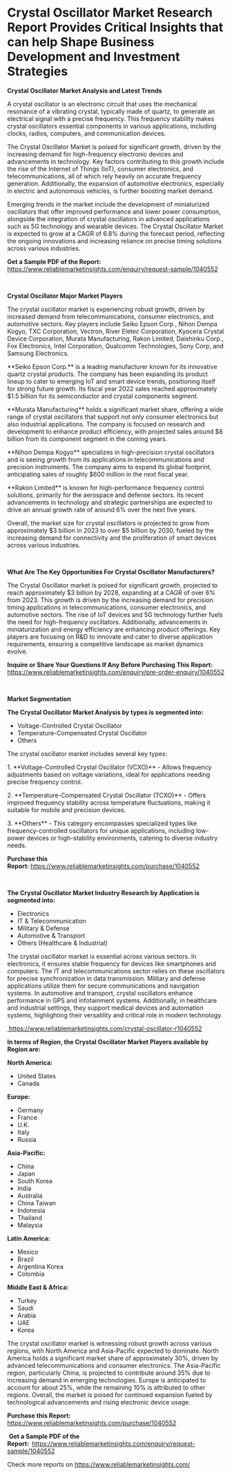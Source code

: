 <p><h1>Crystal Oscillator Market Research Report Provides Critical Insights that can help Shape Business Development and Investment Strategies</h1></p><p><strong>Crystal Oscillator Market Analysis and Latest Trends</strong></p>
<p><p>A crystal oscillator is an electronic circuit that uses the mechanical resonance of a vibrating crystal, typically made of quartz, to generate an electrical signal with a precise frequency. This frequency stability makes crystal oscillators essential components in various applications, including clocks, radios, computers, and communication devices.</p><p>The Crystal Oscillator Market is poised for significant growth, driven by the increasing demand for high-frequency electronic devices and advancements in technology. Key factors contributing to this growth include the rise of the Internet of Things (IoT), consumer electronics, and telecommunications, all of which rely heavily on accurate frequency generation. Additionally, the expansion of automotive electronics, especially in electric and autonomous vehicles, is further boosting market demand.</p><p>Emerging trends in the market include the development of miniaturized oscillators that offer improved performance and lower power consumption, alongside the integration of crystal oscillators in advanced applications such as 5G technology and wearable devices. The Crystal Oscillator Market is expected to grow at a CAGR of 6.8% during the forecast period, reflecting the ongoing innovations and increasing reliance on precise timing solutions across various industries.</p></p>
<p><strong>Get a Sample PDF of the Report:&nbsp;</strong> <a href="https://www.reliablemarketinsights.com/enquiry/request-sample/1040552?utm_campaign=2135&utm_medium=2&utm_source=Github&utm_content=ia&utm_term=11022025&utm_id=crystal-oscillator">https://www.reliablemarketinsights.com/enquiry/request-sample/1040552</a></p>
<p>&nbsp;</p>
<p><strong>Crystal Oscillator Major Market Players</strong></p>
<p><p>The crystal oscillator market is experiencing robust growth, driven by increased demand from telecommunications, consumer electronics, and automotive sectors. Key players include Seiko Epson Corp., Nihon Dempa Kogyo, TXC Corporation, Vectron, River Eletec Corporation, Kyocera Crystal Device Corporation, Murata Manufacturing, Rakon Limited, Daishinku Corp., Fox Electronics, Intel Corporation, Qualcomm Technologies, Sony Corp, and Samsung Electronics.</p><p>**Seiko Epson Corp.** is a leading manufacturer known for its innovative quartz crystal products. The company has been expanding its product lineup to cater to emerging IoT and smart device trends, positioning itself for strong future growth. Its fiscal year 2022 sales reached approximately $1.5 billion for its semiconductor and crystal components segment.</p><p>**Murata Manufacturing** holds a significant market share, offering a wide range of crystal oscillators that support not only consumer electronics but also industrial applications. The company is focused on research and development to enhance product efficiency, with projected sales around $8 billion from its component segment in the coming years.</p><p>**Nihon Dempa Kogyo** specializes in high-precision crystal oscillators and is seeing growth from its applications in telecommunications and precision instruments. The company aims to expand its global footprint, anticipating sales of roughly $600 million in the next fiscal year.</p><p>**Rakon Limited** is known for high-performance frequency control solutions, primarily for the aerospace and defense sectors. Its recent advancements in technology and strategic partnerships are expected to drive an annual growth rate of around 6% over the next five years.</p><p>Overall, the market size for crystal oscillators is projected to grow from approximately $3 billion in 2023 to over $5 billion by 2030, fueled by the increasing demand for connectivity and the proliferation of smart devices across various industries.</p></p>
<p>&nbsp;</p>
<p><strong>What Are The Key Opportunities For Crystal Oscillator Manufacturers?</strong></p>
<p><p>The Crystal Oscillator market is poised for significant growth, projected to reach approximately $3 billion by 2028, expanding at a CAGR of over 6% from 2023. This growth is driven by the increasing demand for precision timing applications in telecommunications, consumer electronics, and automotive sectors. The rise of IoT devices and 5G technology further fuels the need for high-frequency oscillators. Additionally, advancements in miniaturization and energy efficiency are enhancing product offerings. Key players are focusing on R&D to innovate and cater to diverse application requirements, ensuring a competitive landscape as market dynamics evolve.</p></p>
<p><strong>Inquire or Share Your Questions If Any Before Purchasing This Report:</strong> <a href="https://www.reliablemarketinsights.com/enquiry/pre-order-enquiry/1040552?utm_campaign=2135&utm_medium=2&utm_source=Github&utm_content=ia&utm_term=11022025&utm_id=crystal-oscillator">https://www.reliablemarketinsights.com/enquiry/pre-order-enquiry/1040552</a></p>
<p>&nbsp;</p>
<p><strong>Market Segmentation</strong></p>
<p><strong>The Crystal Oscillator Market Analysis by types is segmented into:</strong></p>
<p><ul><li>Voltage-Controlled Crystal Oscillator</li><li>Temperature-Compensated Crystal Oscillator</li><li>Others</li></ul></p>
<p><p>The crystal oscillator market includes several key types: </p><p>1. **Voltage-Controlled Crystal Oscillator (VCXO)** - Allows frequency adjustments based on voltage variations, ideal for applications needing precise frequency control. </p><p>2. **Temperature-Compensated Crystal Oscillator (TCXO)** - Offers improved frequency stability across temperature fluctuations, making it suitable for mobile and precision devices. </p><p>3. **Others** - This category encompasses specialized types like frequency-controlled oscillators for unique applications, including low-power devices or high-stability environments, catering to diverse industry needs.</p></p>
<p><strong>Purchase this Report:&nbsp;</strong><a href="https://www.reliablemarketinsights.com/purchase/1040552?utm_campaign=2135&utm_medium=2&utm_source=Github&utm_content=ia&utm_term=11022025&utm_id=crystal-oscillator">https://www.reliablemarketinsights.com/purchase/1040552</a></p>
<p>&nbsp;</p>
<p><strong>The Crystal Oscillator Market Industry Research by Application is segmented into:</strong></p>
<p><ul><li>Electronics</li><li>IT & Telecommunication</li><li>Military & Defense</li><li>Automotive & Transport</li><li>Others (Healthcare & Industrial)</li></ul></p>
<p><p>The crystal oscillator market is essential across various sectors. In electronics, it ensures stable frequency for devices like smartphones and computers. The IT and telecommunications sector relies on these oscillators for precise synchronization in data transmission. Military and defense applications utilize them for secure communications and navigation systems. In automotive and transport, crystal oscillators enhance performance in GPS and infotainment systems. Additionally, in healthcare and industrial settings, they support medical devices and automation systems, highlighting their versatility and critical role in modern technology.</p></p>
<p><a href="https://www.reliablemarketinsights.com/crystal-oscillator-r1040552?utm_campaign=2135&utm_medium=2&utm_source=Github&utm_content=ia&utm_term=11022025&utm_id=crystal-oscillator">&nbsp;https://www.reliablemarketinsights.com/crystal-oscillator-r1040552</a></p>
<p><strong>In terms of Region, the Crystal Oscillator Market Players available by Region are:</strong></p>
<p>
    <p> <strong> North America: </strong>
        <ul>
            <li>United States</li>
            <li>Canada</li>
        </ul>
        </p> 
    <p> <strong> Europe: </strong>
        <ul>
            <li>Germany</li>
            <li>France</li>
            <li>U.K.</li>
            <li>Italy</li>
            <li>Russia</li>
        </ul>
        </p> 
    <p> <strong> Asia-Pacific: </strong>
        <ul>
            <li>China</li>
            <li>Japan</li>
            <li>South Korea</li>
            <li>India</li>
            <li>Australia</li>
            <li>China Taiwan</li>
            <li>Indonesia</li>
            <li>Thailand</li>
            <li>Malaysia</li>
        </ul>
        </p> 
    <p> <strong> Latin America: </strong>
        <ul>
            <li>Mexico</li>
            <li>Brazil</li>
            <li>Argentina Korea</li>
            <li>Colombia</li>
        </ul>
        </p> 
    <p> <strong> Middle East & Africa: </strong>
        <ul>
            <li>Turkey</li>
            <li>Saudi</li>
            <li>Arabia</li>
            <li>UAE</li>
            <li>Korea</li>
        </ul>
    </p>
    </p>
<p><p>The crystal oscillator market is witnessing robust growth across various regions, with North America and Asia-Pacific expected to dominate. North America holds a significant market share of approximately 30%, driven by advanced telecommunications and consumer electronics. The Asia-Pacific region, particularly China, is projected to contribute around 35% due to increasing demand in emerging technologies. Europe is anticipated to account for about 25%, while the remaining 10% is attributed to other regions. Overall, the market is poised for continued expansion fueled by technological advancements and rising electronic device usage.</p></p>
<p><strong>Purchase this Report: </strong><a href="https://www.reliablemarketinsights.com/purchase/1040552?utm_campaign=2135&utm_medium=2&utm_source=Github&utm_content=ia&utm_term=11022025&utm_id=crystal-oscillator">https://www.reliablemarketinsights.com/purchase/1040552</a></p>
<p>&nbsp;<strong>Get a Sample PDF of the Report:&nbsp;&nbsp;</strong><a href="https://www.reliablemarketinsights.com/enquiry/request-sample/1040552?utm_campaign=2135&utm_medium=2&utm_source=Github&utm_content=ia&utm_term=11022025&utm_id=crystal-oscillator">https://www.reliablemarketinsights.com/enquiry/request-sample/1040552</a></p>
<p><strong></strong></p>
<p>Check more reports on <a href="https://www.reliablemarketinsights.com/?utm_campaign=2135&utm_medium=2&utm_source=Github&utm_content=ia&utm_term=11022025&utm_id=crystal-oscillator">https://www.reliablemarketinsights.com/</a></p>
